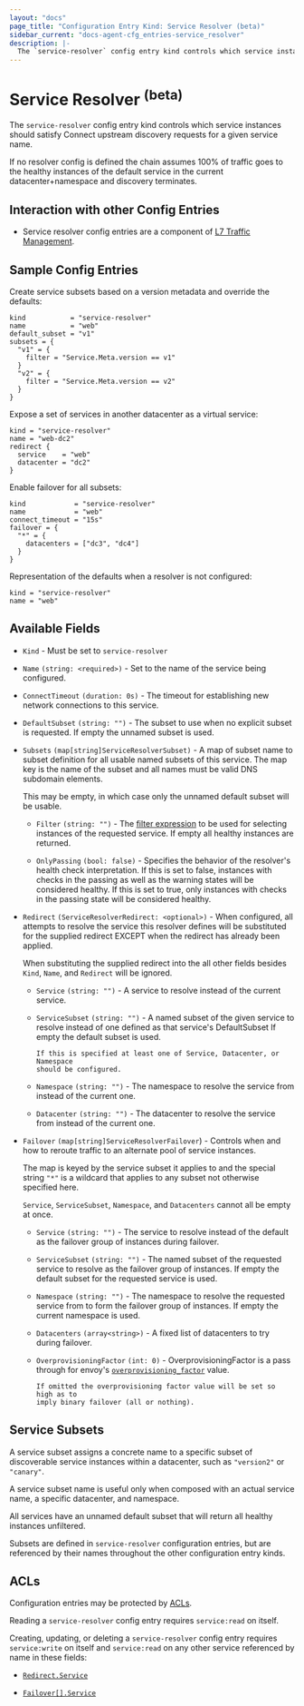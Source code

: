```yaml
---
layout: "docs"
page_title: "Configuration Entry Kind: Service Resolver (beta)"
sidebar_current: "docs-agent-cfg_entries-service_resolver"
description: |-
  The `service-resolver` config entry kind controls which service instances should satisfy Connect upstream discovery requests for a given service name.
---
```


# Service Resolver <sup>(beta)</sup>

The `service-resolver` config entry kind controls which service instances
should satisfy Connect upstream discovery requests for a given service name.

If no resolver config is defined the chain assumes 100% of traffic goes to the
healthy instances of the default service in the current datacenter+namespace
and discovery terminates.

## Interaction with other Config Entries

- Service resolver config entries are a component of [L7 Traffic
  Management](/docs/connect/l7-traffic-management.html).

## Sample Config Entries

Create service subsets based on a version metadata and override the defaults:

```hcl
kind           = "service-resolver"
name           = "web"
default_subset = "v1"
subsets = {
  "v1" = {
    filter = "Service.Meta.version == v1"
  }
  "v2" = {
    filter = "Service.Meta.version == v2"
  }
}
```

Expose a set of services in another datacenter as a virtual service:

```hcl
kind = "service-resolver"
name = "web-dc2"
redirect {
  service    = "web"
  datacenter = "dc2"
}
```

Enable failover for all subsets:

```hcl
kind            = "service-resolver"
name            = "web"
connect_timeout = "15s"
failover = {
  "*" = {
    datacenters = ["dc3", "dc4"]
  }
}
```

Representation of the defaults when a resolver is not configured:

```hcl
kind = "service-resolver"
name = "web"
```

## Available Fields

- `Kind` - Must be set to `service-resolver`

- `Name` `(string: <required>)` - Set to the name of the service being configured.

- `ConnectTimeout` `(duration: 0s)` - The timeout for establishing new network
  connections to this service.

- `DefaultSubset` `(string: "")` - The subset to use when no explicit subset is
  requested. If empty the unnamed subset is used.

- `Subsets` `(map[string]ServiceResolverSubset)` - A map of subset name to
  subset definition for all usable named subsets of this service. The map key
  is the name of the subset and all names must be valid DNS subdomain elements.

    This may be empty, in which case only the unnamed default subset will be
    usable.

  - `Filter` `(string: "")` - The 
    [filter expression](/api/features/filtering.html) to be used for selecting
    instances of the requested service. If empty all healthy instances are
    returned.

  - `OnlyPassing` `(bool: false)` - Specifies the behavior of the resolver's
    health check interpretation. If this is set to false, instances with checks
    in the passing as well as the warning states will be considered healthy. If
    this is set to true, only instances with checks in the passing state will
    be considered healthy.

- `Redirect` `(ServiceResolverRedirect: <optional>)` - When configured, all
  attempts to resolve the service this resolver defines will be substituted for
  the supplied redirect EXCEPT when the redirect has already been applied.

    When substituting the supplied redirect into the all other fields besides
    `Kind`, `Name`, and `Redirect` will be ignored.

  - `Service` `(string: "")` - A service to resolve instead of the current
    service.

  - `ServiceSubset` `(string: "")` - A named subset of the given service to
    resolve instead of one defined as that service's DefaultSubset If empty the
    default subset is used.

        If this is specified at least one of Service, Datacenter, or Namespace
        should be configured.

  - `Namespace` `(string: "")` - The namespace to resolve the service from
    instead of the current one.

  - `Datacenter` `(string: "")` - The datacenter to resolve the service from
    instead of the current one.

- `Failover` `(map[string]ServiceResolverFailover`) - Controls when and how to
  reroute traffic to an alternate pool of service instances.

    The map is keyed by the service subset it applies to and the special
    string `"*"` is a wildcard that applies to any subset not otherwise
    specified here.

    `Service`, `ServiceSubset`, `Namespace`, and `Datacenters` cannot all be
    empty at once.

  - `Service` `(string: "")` - The service to resolve instead of the default as
    the failover group of instances during failover.

  - `ServiceSubset` `(string: "")` - The named subset of the requested service
    to resolve as the failover group of instances. If empty the default subset
    for the requested service is used.

  - `Namespace` `(string: "")` - The namespace to resolve the requested service
    from to form the failover group of instances. If empty the current
    namespace is used.

  - `Datacenters` `(array<string>)` - A fixed list of datacenters to try during
    failover.

  - `OverprovisioningFactor` `(int: 0)` - OverprovisioningFactor is a pass
    through for envoy's
    [`overprovisioning_factor`](https://www.envoyproxy.io/docs/envoy/v1.10.0/intro/arch_overview/load_balancing/priority)
    value.

        If omitted the overprovisioning factor value will be set so high as to
        imply binary failover (all or nothing).

## Service Subsets

A service subset assigns a concrete name to a specific subset of discoverable
service instances within a datacenter, such as `"version2"` or `"canary"`.

A service subset name is useful only when composed with an actual service name,
a specific datacenter, and namespace.

All services have an unnamed default subset that will return all healthy
instances unfiltered.

Subsets are defined in `service-resolver` configuration entries, but are
referenced by their names throughout the other configuration entry kinds.

## ACLs

Configuration entries may be protected by
[ACLs](https://learn.hashicorp.com/consul/security-networking/production-acls).

Reading a `service-resolver` config entry requires `service:read` on itself.

Creating, updating, or deleting a `service-resolver` config entry requires
`service:write` on itself and `service:read` on any other service referenced by
name in these fields:

- [`Redirect.Service`](#service)

- [`Failover[].Service`](#service-1)

